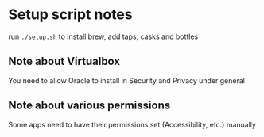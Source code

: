 # Setup script notes

run `./setup.sh` to install brew, add taps, casks and bottles

## Note about Virtualbox

You need to allow Oracle to install in Security and Privacy under general

## Note about various permissions

Some apps need to have their permissions set (Accessibility, etc.) manually